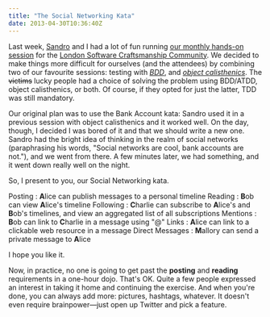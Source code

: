 ```yaml
---
title: "The Social Networking Kata"
date: 2013-04-30T10:36:40Z
---
```


Last week, [Sandro](https://twitter.com/sandromancuso) and I had a lot
of fun running [our monthly hands-on
session](http://www.meetup.com/london-software-craftsmanship/events/115289022/)
for the [London Software Craftsmanship
Community](http://www.meetup.com/london-software-craftsmanship/). We
decided to make things more difficult for ourselves (and the attendees)
by combining two of our favourite sessions: testing with
[*BDD*](http://en.wikipedia.org/wiki/Behavior-driven_development), and
[*object
calisthenics*](http://www.bennadel.com/resources/uploads/2012/ObjectCalisthenics.pdf).
The ~~victims~~ lucky people had a choice of solving the problem using
BDD/ATDD, object calisthenics, or both. Of course, if they opted for
just the latter, TDD was still mandatory.

<!--more-->

Our original plan was to use the Bank Account kata: Sandro used it in a
previous session with object calisthenics and it worked well. On the
day, though, I decided I was bored of it and that we should write a new
one. Sandro had the bright idea of thinking in the realm of social
networks (paraphrasing his words, "Social networks are cool, bank
accounts are not."), and we went from there. A few minutes later, we had
something, and it went down really well on the night.

So, I present to you, our Social Networking kata.

Posting
:   **A**lice can publish messages to a personal timeline
Reading
:   **B**ob can view **A**lice's timeline
Following
:   **C**harlie can subscribe to **A**lice's and **B**ob's timelines,
    and view an aggregated list of all subscriptions
Mentions
:   **B**ob can link to **C**harlie in a message using "@"
Links
:   **A**lice can link to a clickable web resource in a message
Direct Messages
:   **M**allory can send a private message to **A**lice

I hope you like it.

Now, in practice, no one is going to get past the **posting** and
**reading** requirements in a one-hour dojo. That's OK. Quite a few
people expressed an interest in taking it home and continuing the
exercise. And when you're done, you can always add more: pictures,
hashtags, whatever. It doesn't even require brainpower—just open up
Twitter and pick a feature.
